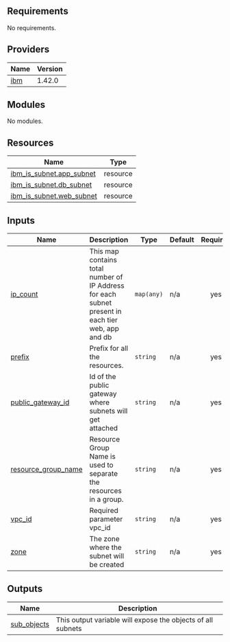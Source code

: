 ## Requirements

No requirements.

## Providers

| Name | Version |
|------|---------|
| <a name="provider_ibm"></a> [ibm](#provider\_ibm) | 1.42.0 |

## Modules

No modules.

## Resources

| Name | Type |
|------|------|
| [ibm_is_subnet.app_subnet](https://registry.terraform.io/providers/IBM-Cloud/ibm/latest/docs/resources/is_subnet) | resource |
| [ibm_is_subnet.db_subnet](https://registry.terraform.io/providers/IBM-Cloud/ibm/latest/docs/resources/is_subnet) | resource |
| [ibm_is_subnet.web_subnet](https://registry.terraform.io/providers/IBM-Cloud/ibm/latest/docs/resources/is_subnet) | resource |

## Inputs

| Name | Description | Type | Default | Required |
|------|-------------|------|---------|:--------:|
| <a name="input_ip_count"></a> [ip\_count](#input\_ip\_count) | This map contains total number of IP Address for each subnet present in each tier web, app and db | `map(any)` | n/a | yes |
| <a name="input_prefix"></a> [prefix](#input\_prefix) | Prefix for all the resources. | `string` | n/a | yes |
| <a name="input_public_gateway_id"></a> [public\_gateway\_id](#input\_public\_gateway\_id) | Id of the public gateway where subnets will get attached | `string` | n/a | yes |
| <a name="input_resource_group_name"></a> [resource\_group\_name](#input\_resource\_group\_name) | Resource Group Name is used to separate the resources in a group. | `string` | n/a | yes |
| <a name="input_vpc_id"></a> [vpc\_id](#input\_vpc\_id) | Required parameter vpc\_id | `string` | n/a | yes |
| <a name="input_zone"></a> [zone](#input\_zone) | The zone where the subnet will be created | `string` | n/a | yes |

## Outputs

| Name | Description |
|------|-------------|
| <a name="output_sub_objects"></a> [sub\_objects](#output\_sub\_objects) | This output variable will expose the objects of all subnets |
